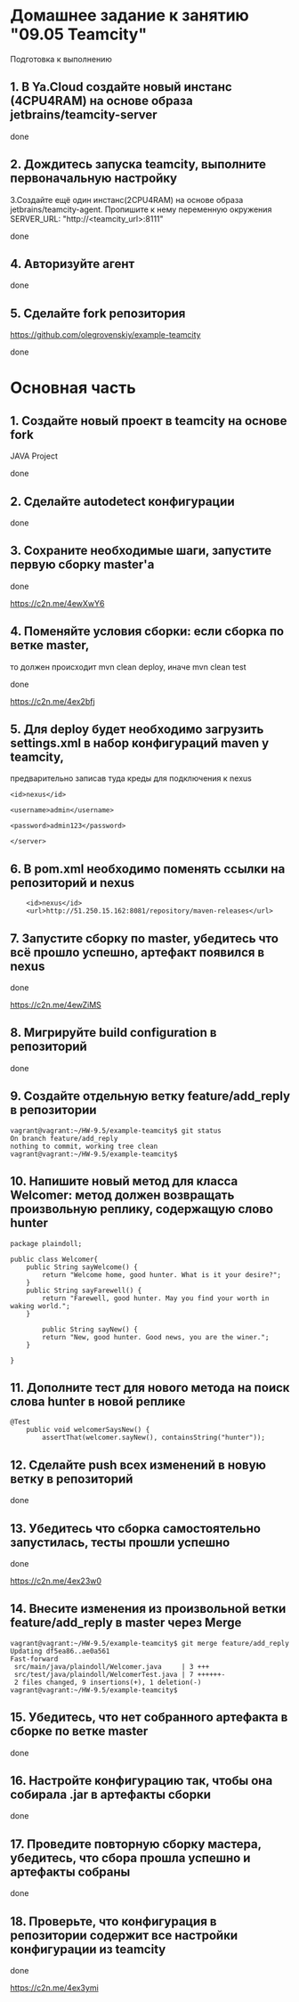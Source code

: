 #  Домашнее задание к занятию "09.05 Teamcity"

Подготовка к выполнению

##  1. В Ya.Cloud создайте новый инстанс (4CPU4RAM) на основе образа jetbrains/teamcity-server

done

##  2. Дождитесь запуска teamcity, выполните первоначальную настройку

3.Создайте ещё один инстанс(2CPU4RAM) на основе образа jetbrains/teamcity-agent. Пропишите к нему 
переменную окружения SERVER_URL: "http://<teamcity_url>:8111"

done

## 4. Авторизуйте агент

done

##  5. Сделайте fork репозитория

https://github.com/olegrovenskiy/example-teamcity

done



#  Основная часть

##  1. Создайте новый проект в teamcity на основе fork

JAVA Project

done

##  2. Сделайте autodetect конфигурации

done

##  3. Сохраните необходимые шаги, запустите первую сборку master'a

done

https://c2n.me/4ewXwY6

##  4. Поменяйте условия сборки: если сборка по ветке master, 
то должен происходит mvn clean deploy, иначе mvn clean test

done

https://c2n.me/4ex2bfj

##  5. Для deploy будет необходимо загрузить settings.xml в набор конфигураций maven у teamcity, 
предварительно записав туда креды для подключения к nexus

	<id>nexus</id>

	<username>admin</username>

	<password>admin123</password>

	</server>

##  6. В pom.xml необходимо поменять ссылки на репозиторий и nexus

		<id>nexus</id>
		<url>http://51.250.15.162:8081/repository/maven-releases</url>
		

##  7. Запустите сборку по master, убедитесь что всё прошло успешно, артефакт появился в nexus

done

https://c2n.me/4ewZiMS

##  8. Мигрируйте build configuration в репозиторий

done

##  9. Создайте отдельную ветку feature/add_reply в репозитории

	vagrant@vagrant:~/HW-9.5/example-teamcity$ git status
	On branch feature/add_reply
	nothing to commit, working tree clean
	vagrant@vagrant:~/HW-9.5/example-teamcity$

##  10. Напишите новый метод для класса Welcomer: метод должен возвращать произвольную реплику, содержащую слово hunter

	package plaindoll;
	
	public class Welcomer{
		public String sayWelcome() {
			return "Welcome home, good hunter. What is it your desire?";
		}
		public String sayFarewell() {
			return "Farewell, good hunter. May you find your worth in waking world.";
		}
	
	        public String sayNew() {
			return "New, good hunter. Good news, you are the winer.";
		}
	
	}
	

##  11. Дополните тест для нового метода на поиск слова hunter в новой реплике

	@Test
		public void welcomerSaysNew() {
			assertThat(welcomer.sayNew(), containsString("hunter"));


##  12. Сделайте push всех изменений в новую ветку в репозиторий

done

##  13. Убедитесь что сборка самостоятельно запустилась, тесты прошли успешно

done

https://c2n.me/4ex23w0

##  14. Внесите изменения из произвольной ветки feature/add_reply в master через Merge

	vagrant@vagrant:~/HW-9.5/example-teamcity$ git merge feature/add_reply
	Updating df5ea86..ae0a561
	Fast-forward
	 src/main/java/plaindoll/Welcomer.java     | 3 +++
	 src/test/java/plaindoll/WelcomerTest.java | 7 ++++++-
	 2 files changed, 9 insertions(+), 1 deletion(-)
	vagrant@vagrant:~/HW-9.5/example-teamcity$

##  15. Убедитесь, что нет собранного артефакта в сборке по ветке master

done

##  16. Настройте конфигурацию так, чтобы она собирала .jar в артефакты сборки

done

##  17. Проведите повторную сборку мастера, убедитесь, что сбора прошла успешно и артефакты собраны

done

##  18. Проверьте, что конфигурация в репозитории содержит все настройки конфигурации из teamcity

done

https://c2n.me/4ex3ymi
